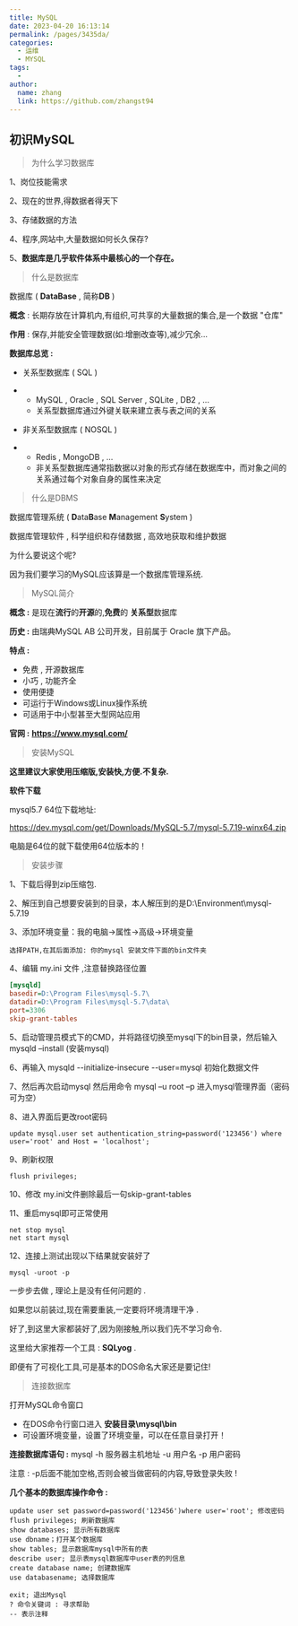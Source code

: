 ```yaml
---
title: MySQL
date: 2023-04-20 16:13:14
permalink: /pages/3435da/
categories:
  - 运维
  - MYSQL
tags:
  - 
author: 
  name: zhang
  link: https://github.com/zhangst94
---
```

## 初识MySQL

> 为什么学习数据库

1、岗位技能需求

2、现在的世界,得数据者得天下

3、存储数据的方法

4、程序,网站中,大量数据如何长久保存?

5、**数据库是几乎软件体系中最核心的一个存在。**



> 什么是数据库

数据库 ( **DataBase** , 简称**DB** )

**概念** : 长期存放在计算机内,有组织,可共享的大量数据的集合,是一个数据 "仓库"

**作用** : 保存,并能安全管理数据(如:增删改查等),减少冗余...

**数据库总览 :**

- 关系型数据库 ( SQL )

- - MySQL , Oracle , SQL Server , SQLite , DB2 , ...
  - 关系型数据库通过外键关联来建立表与表之间的关系

- 非关系型数据库 ( NOSQL )

- - Redis , MongoDB , ...
  - 非关系型数据库通常指数据以对象的形式存储在数据库中，而对象之间的关系通过每个对象自身的属性来决定



> 什么是DBMS

数据库管理系统 ( **D**ata**B**ase **M**anagement **S**ystem )

数据库管理软件 , 科学组织和存储数据 , 高效地获取和维护数据



为什么要说这个呢?

因为我们要学习的MySQL应该算是一个数据库管理系统.



> MySQL简介



**概念 :** 是现在**流行**的**开源**的,**免费**的 **关系型**数据库

**历史 :** 由瑞典MySQL AB 公司开发，目前属于 Oracle 旗下产品。

**特点 :** 

- 免费 , 开源数据库
- 小巧 , 功能齐全
- 使用便捷
- 可运行于Windows或Linux操作系统
- 可适用于中小型甚至大型网站应用

**官网 :** **https://www.mysql.com/**



> 安装MySQL

**这里建议大家使用压缩版,安装快,方便.不复杂.**

**软件下载**

mysql5.7 64位下载地址:

https://dev.mysql.com/get/Downloads/MySQL-5.7/mysql-5.7.19-winx64.zip

电脑是64位的就下载使用64位版本的！



> 安装步骤

1、下载后得到zip压缩包.

2、解压到自己想要安装到的目录，本人解压到的是D:\Environment\mysql-5.7.19

3、添加环境变量：我的电脑->属性->高级->环境变量

```
选择PATH,在其后面添加: 你的mysql 安装文件下面的bin文件夹
```

4、编辑 my.ini 文件 ,注意替换路径位置

```ini
[mysqld]
basedir=D:\Program Files\mysql-5.7\
datadir=D:\Program Files\mysql-5.7\data\
port=3306
skip-grant-tables
```

5、启动管理员模式下的CMD，并将路径切换至mysql下的bin目录，然后输入mysqld –install (安装mysql)

6、再输入  mysqld --initialize-insecure --user=mysql 初始化数据文件

7、然后再次启动mysql 然后用命令 mysql –u root –p 进入mysql管理界面（密码可为空）

8、进入界面后更改root密码

```shell
update mysql.user set authentication_string=password('123456') where user='root' and Host = 'localhost';
```

9、刷新权限

```shell
flush privileges;
```

10、修改 my.ini文件删除最后一句skip-grant-tables

11、重启mysql即可正常使用

```shell
net stop mysql
net start mysql
```

12、连接上测试出现以下结果就安装好了

```shell
mysql -uroot -p
```



一步步去做 , 理论上是没有任何问题的 .

如果您以前装过,现在需要重装,一定要将环境清理干净 .

好了,到这里大家都装好了,因为刚接触,所以我们先不学习命令.

这里给大家推荐一个工具 : **SQLyog** .

即便有了可视化工具,可是基本的DOS命名大家还是要记住!



> 连接数据库

打开MySQL命令窗口

- 在DOS命令行窗口进入 **安装目录\mysql\bin**
- 可设置环境变量，设置了环境变量，可以在任意目录打开！

**连接数据库语句 :** mysql -h 服务器主机地址 -u 用户名 -p 用户密码

注意 : -p后面不能加空格,否则会被当做密码的内容,导致登录失败 !

**几个基本的数据库操作命令 :**

```shell
update user set password=password('123456')where user='root'; 修改密码
flush privileges; 刷新数据库
show databases; 显示所有数据库
use dbname；打开某个数据库
show tables; 显示数据库mysql中所有的表
describe user; 显示表mysql数据库中user表的列信息
create database name; 创建数据库
use databasename; 选择数据库

exit; 退出Mysql
? 命令关键词 : 寻求帮助
-- 表示注释
```

